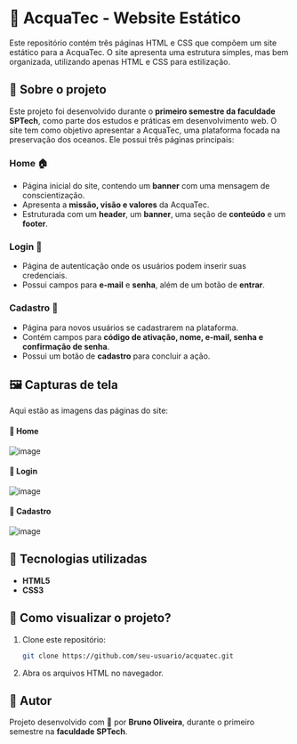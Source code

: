 # 📌 AcquaTec - Website Estático  

Este repositório contém três páginas HTML e CSS que compõem um site estático para a AcquaTec. O site apresenta uma estrutura simples, mas bem organizada, utilizando apenas HTML e CSS para estilização.  

## 🌊 Sobre o projeto  

Este projeto foi desenvolvido durante o **primeiro semestre da faculdade SPTech**, como parte dos estudos e práticas em desenvolvimento web. O site tem como objetivo apresentar a AcquaTec, uma plataforma focada na preservação dos oceanos. Ele possui três páginas principais:  

### Home 🏠  

- Página inicial do site, contendo um **banner** com uma mensagem de conscientização.  
- Apresenta a **missão, visão e valores** da AcquaTec.  
- Estruturada com um **header**, um **banner**, uma seção de **conteúdo** e um **footer**.  

### Login 🔑  

- Página de autenticação onde os usuários podem inserir suas credenciais.  
- Possui campos para **e-mail** e **senha**, além de um botão de **entrar**.  

### Cadastro 📝  

- Página para novos usuários se cadastrarem na plataforma.  
- Contém campos para **código de ativação, nome, e-mail, senha e confirmação de senha**.  
- Possui um botão de **cadastro** para concluir a ação.  

## 🖼 Capturas de tela  

Aqui estão as imagens das páginas do site:  

#### 📌 Home  
![image](https://github.com/user-attachments/assets/ed321216-0170-4216-a830-b504b1ec86e1)  

#### 📌 Login  
![image](https://github.com/user-attachments/assets/6a763044-abc1-4174-932c-eb261c2f0434)

 
#### 📌 Cadastro  
![image](https://github.com/user-attachments/assets/b2c577cb-a5e9-478d-a27c-b0d672ae0b32)


## 🎨 Tecnologias utilizadas  

- **HTML5**  
- **CSS3**  

## 🚀 Como visualizar o projeto?  

1. Clone este repositório:  
   ```bash
   git clone https://github.com/seu-usuario/acquatec.git
   ```
2. Abra os arquivos HTML no navegador.  

## 📌 Autor  

Projeto desenvolvido com 💙 por **Bruno Oliveira**, durante o primeiro semestre na **faculdade SPTech**.  
